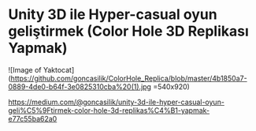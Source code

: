 # Unity 3D ile Hyper-casual oyun geliştirmek (Color Hole 3D Replikası Yapmak)

![Image of Yaktocat](https://github.com/goncasilik/ColorHole_Replica/blob/master/4b1850a7-0889-4de0-b64f-3e0825310cba%20(1).jpg =540x920)

https://medium.com/@goncasilik/unity-3d-ile-hyper-casual-oyun-geli%C5%9Ftirmek-color-hole-3d-replikas%C4%B1-yapmak-e77c55ba62a0
